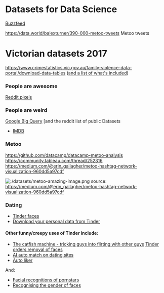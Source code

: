 # Datasets for Data Science

[Buzzfeed](https://github.com/BuzzFeedNews/everything)

https://data.world/balexturner/390-000-metoo-tweets
Metoo tweets

# Victorian datasets 2017
https://www.crimestatistics.vic.gov.au/family-violence-data-portal/download-data-tables
([and a list of what's included])


### People are awesome
[Reddit pixels]


### People are weird

[Google Big Query]
[and the reddit list of public Datasets

- [IMDB]

### Metoo

https://github.com/datacamp/datacamp-metoo-analysis
https://community.tableau.com/thread/252316
https://medium.com/@erin_gallagher/metoo-hashtag-network-visualization-960dd5a97cdf

![./datasets/metoo-amazing-image.png]()
source: https://medium.com/@erin_gallagher/metoo-hashtag-network-visualization-960dd5a97cdf

### Dating

- [Tinder faces]
- [Download your personal data from Tinder]



#### Other funny/creepy uses of Tinder include:
- [The catfish machine - tricking guys into flirting with other guys]
[Tinder orders removal of faces]
- [AI auto match on dating sites]
- [Auto liker]

And:
- [Facial recognitions of pornstars]
- [Recognising the gender of faces]

[Recognising the gender of faces]: https://www.forbes.com/sites/janetwburns/2017/05/02/tinder-profiles-have-been-looted-again-this-time-for-teaching-ai-to-genderize-faces/#240c25554547
[Tinder faces]: https://techcrunch.com/2017/04/28/someone-scraped-40000-tinder-selfies-to-make-a-facial-dataset-for-ai-experiments/
[Google Big Query]: https://cloud.google.com/bigquery/public-data/
[Facial recognitions of pornstars]: https://nakedsecurity.sophos.com/2017/02/06/neural-face-recognition-network-tuned-with-650000-pornstar-images/
[Download your personal data from Tinder]: https://www.help.tinder.com/hc/en-us/articles/115005626726-How-do-I-request-a-copy-of-my-personal-data-
[Auto liker]: https://github.com/jaungiers/Tinder-py_auto_liker/blob/master/tinder-py_auto_liker.py
[AI auto match on dating sites]: https://nakedsecurity.sophos.com/2017/06/23/dating-app-boss-sees-no-problem-on-face-matching-without-consent/
[Tinder orders removal of faces]: https://nakedsecurity.sophos.com/2017/05/03/tinder-orders-researcher-to-remove-dataset-of-40000-profile-pictures/
[The catfish machine - tricking guys into flirting with other guys]: https://www.theverge.com/2015/3/25/8277743/tinder-hack-bros-swiping-bros
[Reddit pixels]: https://www.reddit.com/r/place/comments/639htx/here_is_a_1000x1000_image_of_the_final_canvas_1/
[IMDB]: https://www.kaggle.com/PromptCloudHQ/imdb-data
[and a list of what's included]: ./datasets/datasets-for-assignments/Vic%20Crime%20Datasets.md
